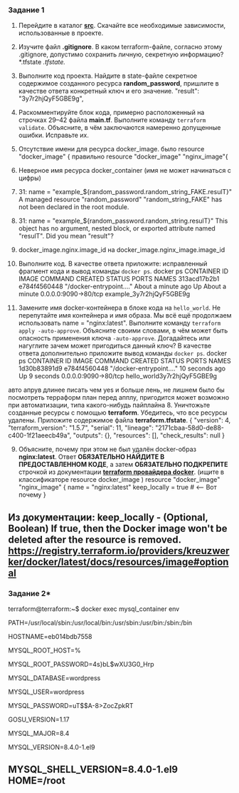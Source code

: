 ### Задание 1

1. Перейдите в каталог [**src**](https://github.com/netology-code/ter-homeworks/tree/main/01/src). Скачайте все необходимые зависимости, использованные в проекте. 
2. Изучите файл **.gitignore**. В каком terraform-файле, согласно этому .gitignore, допустимо сохранить личную, секретную информацию?
*.tfstate
*.tfstate.*
3. Выполните код проекта. Найдите в state-файле секретное содержимое созданного ресурса **random_password**, пришлите в качестве ответа конкретный ключ и его значение.
"result": "3y7r2hjQyF5GBE9g",
4. Раскомментируйте блок кода, примерно расположенный на строчках 29–42 файла **main.tf**.
Выполните команду ```terraform validate```. Объясните, в чём заключаются намеренно допущенные ошибки. Исправьте их.
1. Отсутствие имени для ресурса docker_image. было resource "docker_image" { правильно resource "docker_image" "nginx_image"{
2. Неверное имя ресурса docker_container (имя не может начинаться с цифры)
3. 31:   name  = "example_${random_password.random_string_FAKE.resulT}"
A managed resource "random_password" "random_string_FAKE" has not been declared in the root module.
4.  31:   name  = "example_${random_password.random_string.resulT}"
This object has no argument, nested block, or exported attribute named "resulT". Did you mean "result"?
5. docker_image.nginx.image_id на docker_image.nginx_image.image_id


5. Выполните код. В качестве ответа приложите: исправленный фрагмент кода и вывод команды ```docker ps```.
docker ps
CONTAINER ID   IMAGE          COMMAND                  CREATED              STATUS              PORTS                  NAMES
313acd17b2b1   e784f4560448   "/docker-entrypoint.…"   About a minute ago   Up About a minute   0.0.0.0:9090->80/tcp   example_3y7r2hjQyF5GBE9g
6. Замените имя docker-контейнера в блоке кода на ```hello_world```. Не перепутайте имя контейнера и имя образа. Мы всё ещё продолжаем использовать name = "nginx:latest". Выполните команду ```terraform apply -auto-approve```.
Объясните своими словами, в чём может быть опасность применения ключа  ```-auto-approve```. Догадайтесь или нагуглите зачем может пригодиться данный ключ? В качестве ответа дополнительно приложите вывод команды ```docker ps```.
docker ps
CONTAINER ID   IMAGE          COMMAND                  CREATED          STATUS         PORTS                  NAMES
1d30b83891d9   e784f4560448   "/docker-entrypoint.…"   10 seconds ago   Up 9 seconds   0.0.0.0:9090->80/tcp   hello_world3y7r2hjQyF5GBE9g

авто апрув длинее писать чем yes и больше лень, не лишнем было бы посмотреть терраформ план перед апплу, пригодится может возможно при автоматизации, типа какого-нибудь пайплайна
8. Уничтожьте созданные ресурсы с помощью **terraform**. Убедитесь, что все ресурсы удалены. Приложите содержимое файла **terraform.tfstate**.
{
  "version": 4,
  "terraform_version": "1.5.7",
  "serial": 11,
  "lineage": "2171cbaa-58d0-de88-c400-1f21aeecb49a",
  "outputs": {},
  "resources": [],
  "check_results": null
}

9. Объясните, почему при этом не был удалён docker-образ **nginx:latest**. Ответ **ОБЯЗАТЕЛЬНО НАЙДИТЕ В ПРЕДОСТАВЛЕННОМ КОДЕ**, а затем **ОБЯЗАТЕЛЬНО ПОДКРЕПИТЕ** строчкой из документации [**terraform провайдера docker**](https://docs.comcloud.xyz/providers/kreuzwerker/docker/latest/docs).  (ищите в классификаторе resource docker_image )
resource "docker_image" "nginx_image" { 
  name         = "nginx:latest"
  keep_locally = true  # <-- Вот почему
}

Из документации:
keep_locally - (Optional, Boolean) If true, then the Docker image won't be deleted after the resource is removed.
https://registry.terraform.io/providers/kreuzwerker/docker/latest/docs/resources/image#optional
------

### Задание 2*

terraform@terraform:~$ docker exec mysql_container env

PATH=/usr/local/sbin:/usr/local/bin:/usr/sbin:/usr/bin:/sbin:/bin

HOSTNAME=eb014bdb7558

MYSQL_ROOT_HOST=%

MYSQL_ROOT_PASSWORD=4s}bL$wXU3G0_Hrp

MYSQL_DATABASE=wordpress

MYSQL_USER=wordpress

MYSQL_PASSWORD=uT$$A-8>ZocZpkRT

GOSU_VERSION=1.17

MYSQL_MAJOR=8.4

MYSQL_VERSION=8.4.0-1.el9

MYSQL_SHELL_VERSION=8.4.0-1.el9
HOME=/root
------
